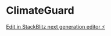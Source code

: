 # ClimateGuard

[Edit in StackBlitz next generation editor ⚡️](https://stackblitz.com/~/github.com/zhangshi0512/ClimateGuard)